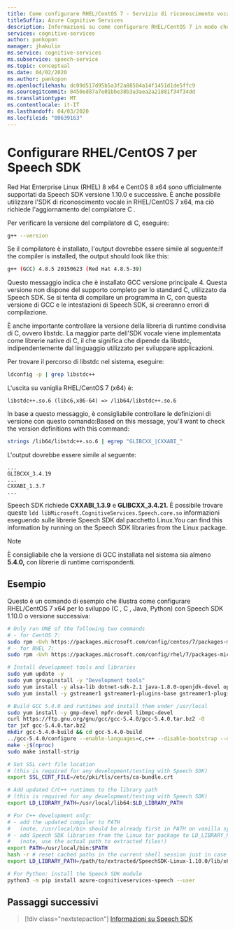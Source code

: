 ```yaml
---
title: Come configurare RHEL/CentOS 7 - Servizio di riconoscimento vocale
titleSuffix: Azure Cognitive Services
description: Informazioni su come configurare RHEL/CentOS 7 in modo che sia possibile usare Speech SDK.
services: cognitive-services
author: pankopon
manager: jhakulin
ms.service: cognitive-services
ms.subservice: speech-service
ms.topic: conceptual
ms.date: 04/02/2020
ms.author: pankopon
ms.openlocfilehash: dc09d517d95b5a3f2a88504a14f1451d1de5ffc9
ms.sourcegitcommit: 0450ed87a7e01bbe38b3a3aea2a21881f34f34dd
ms.translationtype: MT
ms.contentlocale: it-IT
ms.lasthandoff: 04/03/2020
ms.locfileid: "80639163"
---
```

# <a name="configure-rhelcentos-7-for-speech-sdk"></a>Configurare RHEL/CentOS 7 per Speech SDK

Red Hat Enterprise Linux (RHEL) 8 x64 e CentOS 8 x64 sono ufficialmente supportati da Speech SDK versione 1.10.0 e successive. È anche possibile utilizzare l'SDK di riconoscimento vocale in RHEL/CentOS 7 x64, ma ciò richiede l'aggiornamento del compilatore C .

Per verificare la versione del compilatore di C, eseguire:

```bash
g++ --version
```

Se il compilatore è installato, l'output dovrebbe essere simile al seguente:If the compiler is installed, the output should look like this:

```bash
g++ (GCC) 4.8.5 20150623 (Red Hat 4.8.5-39)
```

Questo messaggio indica che è installato GCC versione principale 4. Questa versione non dispone del supporto completo per lo standard C, utilizzato da Speech SDK. Se si tenta di compilare un programma in C, con questa versione di GCC e le intestazioni di Speech SDK, si creeranno errori di compilazione.

È anche importante controllare la versione della libreria di runtime condivisa di C, ovvero libstdc. La maggior parte dell'SDK vocale viene implementata come librerie native di C, il che significa che dipende da libstdc, indipendentemente dal linguaggio utilizzato per sviluppare applicazioni.

Per trovare il percorso di libstdc nel sistema, eseguire:

```bash
ldconfig -p | grep libstdc++
```

L'uscita su vaniglia RHEL/CentOS 7 (x64) è:

```
libstdc++.so.6 (libc6,x86-64) => /lib64/libstdc++.so.6
```

In base a questo messaggio, è consigliabile controllare le definizioni di versione con questo comando:Based on this message, you'll want to check the version definitions with this command:

```bash
strings /lib64/libstdc++.so.6 | egrep "GLIBCXX_|CXXABI_"
```

L'output dovrebbe essere simile al seguente:

```
...
GLIBCXX_3.4.19
...
CXXABI_1.3.7
...
```

Speech SDK richiede **CXXABI_1.3.9** e **GLIBCXX_3.4.21.** È possibile trovare queste `ldd libMicrosoft.CognitiveServices.Speech.core.so` informazioni eseguendo sulle librerie Speech SDK dal pacchetto Linux.You can find this information by running on the Speech SDK libraries from the Linux package.

> [!NOTE]
> È consigliabile che la versione di GCC installata nel sistema sia almeno **5.4.0,** con librerie di runtime corrispondenti.

## <a name="example"></a>Esempio

Questo è un comando di esempio che illustra come configurare RHEL/CentOS 7 x64 per lo sviluppo (C , C , Java, Python) con Speech SDK 1.10.0 o versione successiva:

```bash
# Only run ONE of the following two commands
# - for CentOS 7:
sudo rpm -Uvh https://packages.microsoft.com/config/centos/7/packages-microsoft-prod.rpm
# - for RHEL 7:
sudo rpm -Uvh https://packages.microsoft.com/config/rhel/7/packages-microsoft-prod.rpm

# Install development tools and libraries
sudo yum update -y
sudo yum groupinstall -y "Development tools"
sudo yum install -y alsa-lib dotnet-sdk-2.1 java-1.8.0-openjdk-devel openssl python3
sudo yum install -y gstreamer1 gstreamer1-plugins-base gstreamer1-plugins-good gstreamer1-plugins-bad-free gstreamer1-plugins-ugly-free

# Build GCC 5.4.0 and runtimes and install them under /usr/local
sudo yum install -y gmp-devel mpfr-devel libmpc-devel
curl https://ftp.gnu.org/gnu/gcc/gcc-5.4.0/gcc-5.4.0.tar.bz2 -O
tar jxf gcc-5.4.0.tar.bz2
mkdir gcc-5.4.0-build && cd gcc-5.4.0-build
../gcc-5.4.0/configure --enable-languages=c,c++ --disable-bootstrap --disable-multilib --prefix=/usr/local
make -j$(nproc)
sudo make install-strip

# Set SSL cert file location
# (this is required for any development/testing with Speech SDK)
export SSL_CERT_FILE=/etc/pki/tls/certs/ca-bundle.crt

# Add updated C/C++ runtimes to the library path
# (this is required for any development/testing with Speech SDK)
export LD_LIBRARY_PATH=/usr/local/lib64:$LD_LIBRARY_PATH

# For C++ development only:
# - add the updated compiler to PATH
#   (note, /usr/local/bin should be already first in PATH on vanilla systems)
# - add Speech SDK libraries from the Linux tar package to LD_LIBRARY_PATH
#   (note, use the actual path to extracted files!)
export PATH=/usr/local/bin:$PATH
hash -r # reset cached paths in the current shell session just in case
export LD_LIBRARY_PATH=/path/to/extracted/SpeechSDK-Linux-1.10.0/lib/x64:$LD_LIBRARY_PATH

# For Python: install the Speech SDK module
python3 -m pip install azure-cognitiveservices-speech --user
```

## <a name="next-steps"></a>Passaggi successivi

> [!div class="nextstepaction"]
> [Informazioni su Speech SDK](speech-sdk.md)
